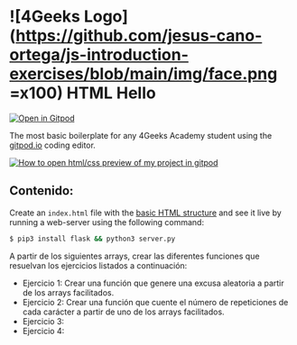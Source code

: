 # ![4Geeks Logo](https://github.com/jesus-cano-ortega/js-introduction-exercises/blob/main/img/face.png =x100) HTML Hello


[![Open in Gitpod](https://gitpod.io/button/open-in-gitpod.svg)](https://gitpod.io#https://github.com/4GeeksAcademy/html-hello.git)

The most basic boilerplate for any 4Geeks Academy student using the [gitpod.io](gitpod.io) coding editor.

[![How to open html/css preview of my project in gitpod](https://github.com/4GeeksAcademy/Templates-Boilerplates/blob/master/assets/hello-html-intro.png?raw=true)](https://youtu.be/dfbDCMu_p-0)

## Contenido:

Create an `index.html` file with the [basic HTML structure](http://content.breatheco.de/lesson/what-is-html-learn-html#page-structure) and see it live by running a web-server using the following command:

```sh
$ pip3 install flask && python3 server.py
```

A partir de los siguientes arrays, crear las diferentes funciones que resuelvan los ejercicios listados a continuación: 

- Ejercicio 1: Crear una función que genere una excusa aleatoria a partir de los arrays facilitados.
- Ejercicio 2: Crear una función que cuente el número de repeticiones de cada carácter a partir de uno de los arrays facilitados.
- Ejercicio 3: 
- Ejercicio 4: 
